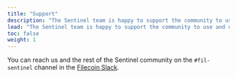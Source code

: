 ```yaml
---
title: "Support"
description: "The Sentinel team is happy to support the community to use and deploy Sentinel software and data."
lead: "The Sentinel team is happy to support the community to use and deploy Sentinel software and data."
toc: false
weight: 1
---
```


You can reach us and the rest of the Sentinel community on the `#fil-sentinel` channel in the [Filecoin Slack](https://filecoin.io/slack/).

